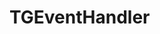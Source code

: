 <!-- TGEventHandler.md --- 
;; 
;; Description: 
;; Author: Hongyi Wu(吴鸿毅)
;; Email: wuhongyi@qq.com 
;; Created: 六 9月 15 13:24:00 2018 (+0800)
;; Last-Updated: 六 9月 15 13:24:11 2018 (+0800)
;;           By: Hongyi Wu(吴鸿毅)
;;     Update #: 1
;; URL: http://wuhongyi.cn -->

# TGEventHandler



<!-- TGEventHandler.md ends here -->
